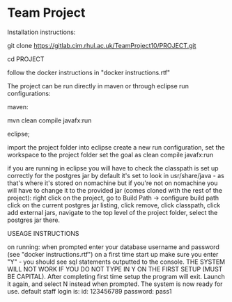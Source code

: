 # Team Project

Installation instructions:

git clone https://gitlab.cim.rhul.ac.uk/TeamProject10/PROJECT.git

cd PROJECT

follow the docker instructions in "docker instructions.rtf"

The project can be run directly in maven or through eclipse run configurations:

maven:

mvn clean compile javafx:run

eclipse;

import the project folder into eclipse
create a new run configuration, 
set the workspace to the project folder
set the goal as clean compile javafx:run

if you are running in eclipse you will have to check the classpath is set up correctly for the postgres jar
by default it's set to look in usr/share/java - as that's where it's stored on nomachine
but if you're not on nomachine you will have to change it to the provided jar (comes cloned with the rest of the project):
right click on the project, go to Build Path -> configure build path
click on the current postgres jar listing, click remove,
click classpath, click add external jars, navigate to the top level of the project folder, select the postgres jar there.

USEAGE INSTRUCTIONS

on running:
when prompted enter your database username and password (see "docker instructions.rtf")
on a first time start up make sure you enter "Y" - you should see sql statements outputted to the console. 
THE SYSTEM WILL NOT WORK IF YOU DO NOT TYPE IN Y ON THE FIRST SETUP (MUST BE CAPITAL).
After completing first time setup the program will exit. Launch it again, and select N instead when prompted.
The system is now ready for use.
default staff login is:
id: 123456789
password: pass1


